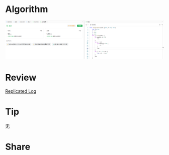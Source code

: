 # Algorithm

![算法](../../../images/temp/ricardoyu-2023-09-24-lc.png "算法")

# Review

[Replicated Log](https://martinfowler.com/articles/patterns-of-distributed-systems/replicated-log.html)

# Tip

无

# Share
